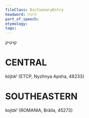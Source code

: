 ```yaml
---
fileClass: DictionaryEntry
headword: קויטיק
part_of_speech: 
etymology: 
tags: 
---
```

קויטיק

CENTRAL
========

kójtɩkʲ {ETCP, Nyzhnya Apsha, 48233}

SOUTHEASTERN
==============

kojtɪkʲ {ROMANIA, Brăila, 45273}

